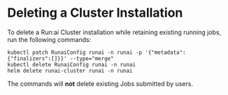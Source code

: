 # Deleting a Cluster Installation


To delete a Run:ai Cluster installation while retaining existing running jobs, run the following commands:

``` 
kubectl patch RunaiConfig runai -n runai -p '{"metadata":{"finalizers":[]}}' --type="merge"
kubectl delete RunaiConfig runai -n runai
helm delete runai-cluster runai -n runai
```

The commands will __not__ delete existing Jobs submitted by users. 


